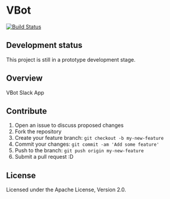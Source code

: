 # VBot
  [![Build Status](https://travis-ci.org/vghn/stack.svg?branch=master)](https://travis-ci.org/vghn/stack)

## Development status ##
This project is still in a prototype development stage.

## Overview
VBot Slack App

## Contribute
1. Open an issue to discuss proposed changes
2. Fork the repository
3. Create your feature branch: `git checkout -b my-new-feature`
4. Commit your changes: `git commit -am 'Add some feature'`
5. Push to the branch: `git push origin my-new-feature`
6. Submit a pull request :D

## License
Licensed under the Apache License, Version 2.0.
